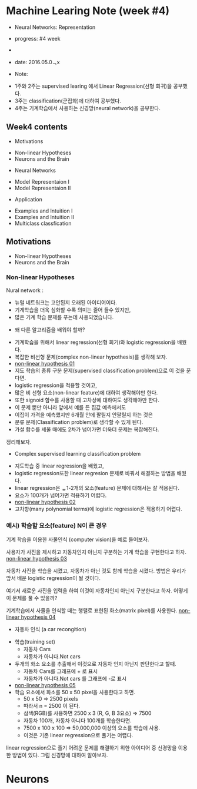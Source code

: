# Machine Learing Note (week #4)
* Neural Networks: Representation
* progress: #4 week
* 
* date: 2016.05.0ᆨx

* Note:
 - 1주와 2주는 supervised learing 에서 Linear Regression(선형 회귀)을 공부했다.
 - 3주는 classification(군집화)에 대하여 공부했다.
 - 4주는 기계학습에서 사용하는 신경망(neural network)을 공부한다.

## Week4 contents
* Motivations
 - Non-linear Hypotheses
 - Neurons and the Brain

* Neural Networks
 - Model Representaion I
 - Model Representaion II

* Application
 - Examples and Intuition I
 - Examples and Intuition II
 - Multiclass classfication

## Motivations
- Non-linear Hypotheses
- Neurons and the Brain

### Non-linear Hypotheses
Nural network :
 - 뉴럴 네트워크는 고안된지 오래된 아이디어이다.
 - 기계학습을 더욱 심화할 수록 의미는 줄어 들수 있지만,
 - 많은 기계 학습 문제를 푸는데 사용되었습니다.

* 왜 다른 알고리즘을 배워야 할까?
 - 기계학습을 위해서 linear regression(선형 회기)와 logistic regression을 배웠다.
 - 복잡한 비선형 문제(complex non-linear hypothesis)를 생각해 보자.
 - [non-linear hypothesis 01](https://github.com/hephaex/ML_class/blob/master/week4/week4_1_Non-Linear_Hypotesis_01.png)
 - 지도 학습의 종류 구분 문제(supervised classification problem)으로 이 것을 푼다면.
 - logistic regression을 적용할 것이고,
 - 많은 비 선형 요소(non-linear feature)에 대하여 생각해야만 한다.
 - 또한 signoid 함수를 사용할 때 고차상에 대하여도 생각해야만 한다.
 - 이 문제 뿐만 아니라 앞에서 예를 든 집값 예측에서도
 - 이집이 가격을 예측했지만 6개월 안에 팔릴지 안팔릴지 하는 것은
 - 분류 문제(Classification problem)로 생각할 수 있게 된다.
 - 가설 함수를 세울 때에도 2차가 넘어가면 더욱더 문제는 복잡해진다.

정리해보자.

* Complex supervised learning classification problem
 - 지도학습 중 linear regression을 배웠고,
 - logistic regression또한 linear regresion 문제로 바꿔서 해결하는 방법을 배웠다.
 - linear regression은 ᇂ1-2개의 요소(feature) 문제에 대해서는 잘 적용된다.
 - 요소가 100개가 넘어가면 적용하기 어렵다.
 - [non-linear hypothesis 02](https://github.com/hephaex/ML_class/blob/master/week4/week4_1_Non-Linear_Hypotesis_02.png)
 - 고차항(many polynomial terms)에 logistic regression은 적용하기 어렵다. 

### 예시) 학습할 요소(feature) N이 큰 경우
 기계 학습을 이용한 사물인식 (computer vision)을 예로 들어보자.

사용자가 사진을 제시하고 자동차인지 아닌지 구분하는 기계 학습을 구현한다고 하자.
[non-linear hypothesis 03](https://github.com/hephaex/ML_class/blob/master/week4/week4_1_Non-Linear_Hypotesis_03.png)

자동차 사진을 학습을 시켰고, 자동차가 아닌 것도 함께 학습을 시켰다.
방법은 우리가 앞서 배운 logistic regression이 될 것이다.

여기서 새로운 사진을 입력을 하여 이것이 자동차인지 아닌지 구분한다고 하자.
어떻게 이 문제를 풀 수 있을까?

기계학습에서 사물을 인식할 때는 행렬로 표현된 화소(matrix pixel)를 사용한다.
[non-linear hypothesis 04](https://github.com/hephaex/ML_class/blob/master/week4/week4_1_Non-Linear_Hypotesis_04.png)


* 자동차 인식 (a car recongition)
 - 학습(training set)
   - 자동차 Cars 
   - 자동차가 아니다.Not cars 
 - 두개의 화소 요소를 추출해서 이것으로 자동차 인지 아닌지 판단한다고 할때.
   - 자동차 Cars를 그래프에 + 로 표시
   - 자동차가 아니다.Not cars 를 그래프에 -로 표시
 - [non-linear hypothesis 05](https://github.com/hephaex/ML_class/blob/master/week4/week4_1_Non-Linear_Hypotesis_05.png)   
 - 학습 요소에서 화소를 50 x 50 pixel을 사용한다고 하면.
   - 50 x 50 => 2500 pixels
   - 따라서 n = 2500 이 된다.
   - 삼색(RGB)를 사용하면 2500 x 3 (R, G, B 3요소) => 7500
   - 자동차 100개, 자동차 아니다 100개를 학습한다면.
   - 7500 x 100 x 100 => 50,000,000 이상의 요소를 학습에 사용.
   - 이것은 기존 linear regression으로 풀기는 어렵다.

linear regression으로 풀기 어려운 문제를 해결하기 위한 아이디어 중
신경망을 이용한 방법이 있다.
그럼 신경망에 대하여 알아보자. 

# Neurons
